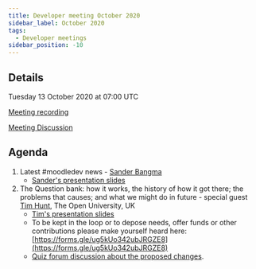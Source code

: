 ```yaml
---
title: Developer meeting October 2020
sidebar_label: October 2020
tags:
  - Developer meetings
sidebar_position: -10
---
```


## Details

Tuesday 13 October 2020 at 07:00 UTC

[Meeting recording](https://moodle.org/mod/bigbluebuttonbn/view.php?id=8596)

[Meeting Discussion](https://moodle.org/mod/forum/discuss.php?d=410039)

## Agenda

1. Latest #moodledev news - [Sander Bangma](https://moodle.org/user/view.php?id=2356736&course=5)
    - [Sander's presentation slides](https://docs.moodle.org/File/Community_Dev_Meeting_-_LMS_Update_-_Oct_2020a.pdf)
1. The Question bank: how it works, the history of how it got there; the problems that causes; and what we might do in future - special guest [Tim Hunt](https://moodle.org/user/view.php?id=93821&course=5), The Open University, UK
    - [Tim's presentation slides](https://docs.moodle.org/File/Moodle_question_bank_dev_meeting.pdf)
    - To be kept in the loop or to depose needs, offer funds or other contributions please make yourself heard here: [https://forms.gle/ug5kUo342ubJRGZE8](https://forms.gle/ug5kUo342ubJRGZE8)
    - [Quiz forum discussion about the proposed changes](https://moodle.org/mod/forum/discuss.php?d=412117).
